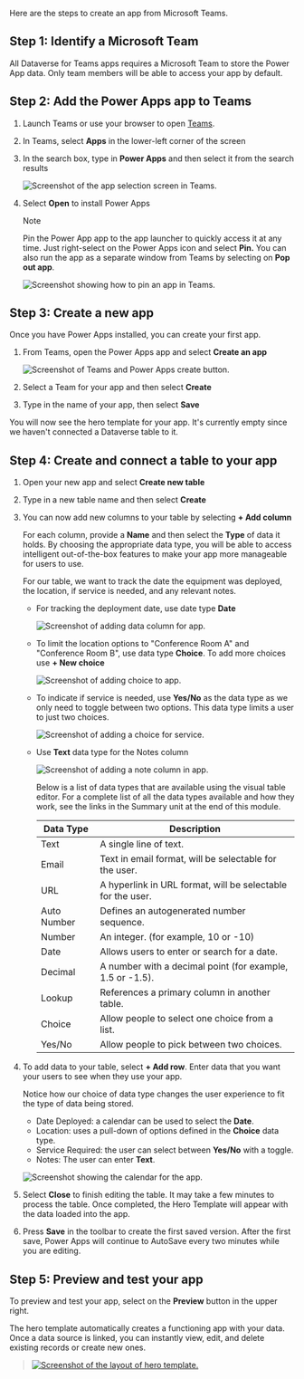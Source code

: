 Here are the steps to create an app from Microsoft Teams.

## Step 1: Identify a Microsoft Team 

All Dataverse for Teams apps requires a Microsoft Team to store the Power App data. Only team members will be able to access your app by default.

## Step 2: Add the Power Apps app to Teams

1. Launch Teams or use your browser to open [Teams](https://teams.microsoft.com).

1. In Teams, select **Apps** in the lower-left corner of the screen

1. In the search box, type in **Power Apps** and then select it from the search results

   ![Screenshot of the app selection screen in Teams.](../media/02-app-selection.png)

1. Select **Open** to install Power Apps

   > [!NOTE]
   > Pin the Power App app to the app launcher to quickly access it at any time. Just right-select on the Power Apps icon and select **Pin.** You can also run the app as a separate window from Teams by selecting on **Pop out app**.
 
   ![Screenshot showing how to pin an app in Teams.](../media/03-pin-app.png)

## Step 3: Create a new app

Once you have Power Apps installed, you can create your first app.

1. From Teams, open the Power Apps app and select **Create an app**
    
    ![Screenshot of Teams and Power Apps create button.](../media/04-create-app.png)

1. Select a Team for your app and then select **Create**

1. Type in the name of your app, then select **Save**

You will now see the hero template for your app. It's currently empty since we haven't connected a Dataverse table to it.

## Step 4: Create and connect a table to your app

1. Open your new app and select **Create new table**

1. Type in a new table name and then select **Create**

1. You can now add new columns to your table by selecting **+ Add column**

   For each column, provide a **Name** and then select the **Type** of data it holds. By choosing the appropriate data type, you will be able to access intelligent out-of-the-box features to make your app more manageable for users to use.

   For our table, we want to track the date the equipment was deployed, the location, if service is needed, and any relevant notes.

   - For tracking the deployment date, use date type **Date**
    
     ![Screenshot of adding data column for app.](../media/05-add-column.png)

   - To limit the location options to "Conference Room A" and "Conference Room B", use data type **Choice**. To add more choices use **+ New choice**
    
     ![Screenshot of adding choice to app.](../media/06-add-choice.png)

   - To indicate if service is needed, use **Yes/No** as the data type as we only need to toggle between two options. This data type limits a user to just two choices.
    
     ![Screenshot of adding a choice for service.](../media/07-service.png)

   - Use **Text** data type for the Notes column

     ![Screenshot of adding a note column in app.](../media/08-notes.png)

      Below is a list of data types that are available using the visual table editor. For a complete list of all the data types available and how they work, see the links in the Summary unit at the end of this module.

      |     Data Type    |     Description    |
      |-|-|
      |     Text    |     A single line   of text.    |
      |     Email    |     Text in email   format, will be selectable for the user.    |
      |     URL    |     A hyperlink   in URL format, will be selectable for the user.    |
      |     Auto Number    |     Defines an   autogenerated number sequence.    |
      |     Number    |     An integer.   (for example, 10 or -10)    |
      |     Date    |     Allows users   to enter or search for a date.    |
      |     Decimal    |     A number with   a decimal point (for example, 1.5 or -1.5).    |
      |     Lookup    |     References a primary column in another table.    |
      |     Choice    |     Allow people to select one choice from a list.    |
      |     Yes/No    |     Allow people to pick between two choices.    |

4. To add data to your table, select **+ Add row**. Enter data that you want your users to see when they use your app.
    
    Notice how our choice of data type changes the user experience to fit the type of data being stored.

    - Date Deployed: a calendar can be used to select the **Date**.
    - Location: uses a pull-down of options defined in the **Choice** data type.
    - Service Required: the user can select between **Yes/No** with a toggle.
    - Notes: The user can enter **Text**.

   ![Screenshot showing the calendar for the app. ](../media/10-calendar.png)

1. Select **Close** to finish editing the table. It may take a few minutes to process the table. Once completed, the Hero Template will appear with the data loaded into the app.

1. Press **Save** in the toolbar to create the first saved version. After the first save, Power Apps will continue to AutoSave every two minutes while you are editing.

## Step 5: Preview and test your app

To preview and test your app, select on the **Preview** button in the upper right.

The hero template automatically creates a functioning app with your data. Once a data source is linked, you can instantly view, edit, and delete existing records or create new ones.

> [![Screenshot of the layout of hero template.](../media/11-layout.png)](../media/11-layout.png#lightbox) 
